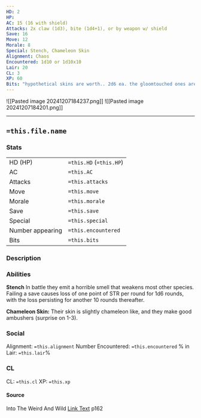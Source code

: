 ```yaml
---
HD: 2
HP: 
AC: 15 (16 with shield)
Attacks: 2x claw (1d3), bite (1d4+1), or by weapon w/ shield
Save: 16
Move: 12
Morale: 8
Special: Stench, Chameleon Skin
Alignment: Chaos
Encountered: 1d10 or 1d10x10
Lair: 20
CL: 3
XP: 60
Bits: "hypothetical skins are worth.. 2d6 ea. the gloomtouched ones are magical, provide surprise"
---
```

![[Pasted image 20241207184237.png]]
![[Pasted image 20241207184201.png]]
___

## `=this.file.name`

### Stats

|                  |                         |
| ---------------- | ----------------------- |
| HD (HP)          | `=this.HD` (`=this.HP`) |
| AC               | `=this.AC`              |
| Attacks          | `=this.attacks`         |
| Move             | `=this.move`            |
| Morale           | `=this.morale`          |
| Save             | `=this.save`            |
| Special          | `=this.special`         |
| Number appearing | `=this.encountered`     |
| Bits             | `=this.bits`            | 


### Description

### Abilities
**Stench** In battle they emit a horrible smell that weakens most other species. Failing a save causes loss of one point of STR per round for 1d6 rounds, with the loss persisting for another 10 rounds thereafter.

**Chameleon Skin:** Their skin is slightly chameleon like, and they make good ambushers (surprise on 1-3).


### Social
Alignment: `=this.alignment`
Number Encountered:  `=this.encountered`
% in Lair: `=this.lair`%

### CL
CL: `=this.cl`
XP: `=this.xp`

#### Source

Into The Weird And Wild
[Link Text](obsidian://open?vault=swords_and_wizardry_ref&file=dirname%2F) p162







